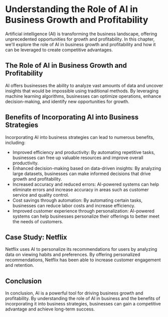 Understanding the Role of AI in Business Growth and Profitability
====================================================================================================================

Artificial intelligence (AI) is transforming the business landscape, offering unprecedented opportunities for growth and profitability. In this chapter, we'll explore the role of AI in business growth and profitability and how it can be leveraged to create competitive advantages.

The Role of AI in Business Growth and Profitability
---------------------------------------------------

AI offers businesses the ability to analyze vast amounts of data and uncover insights that would be impossible using traditional methods. By leveraging machine learning algorithms, businesses can optimize operations, enhance decision-making, and identify new opportunities for growth.

Benefits of Incorporating AI into Business Strategies
-----------------------------------------------------

Incorporating AI into business strategies can lead to numerous benefits, including:

* Improved efficiency and productivity: By automating repetitive tasks, businesses can free up valuable resources and improve overall productivity.
* Enhanced decision-making based on data-driven insights: By analyzing large datasets, businesses can make informed decisions that drive growth and profitability.
* Increased accuracy and reduced errors: AI-powered systems can help eliminate errors and increase accuracy in areas such as customer service and quality control.
* Cost savings through automation: By automating certain tasks, businesses can reduce labor costs and increase efficiency.
* Improved customer experience through personalization: AI-powered systems can help businesses personalize their offerings to better meet the needs of customers.

Case Study: Netflix
-------------------

Netflix uses AI to personalize its recommendations for users by analyzing data on viewing habits and preferences. By offering personalized recommendations, Netflix has been able to increase customer engagement and retention.

Conclusion
----------

In conclusion, AI is a powerful tool for driving business growth and profitability. By understanding the role of AI in business and the benefits of incorporating it into business strategies, businesses can gain a competitive advantage and achieve long-term success.
